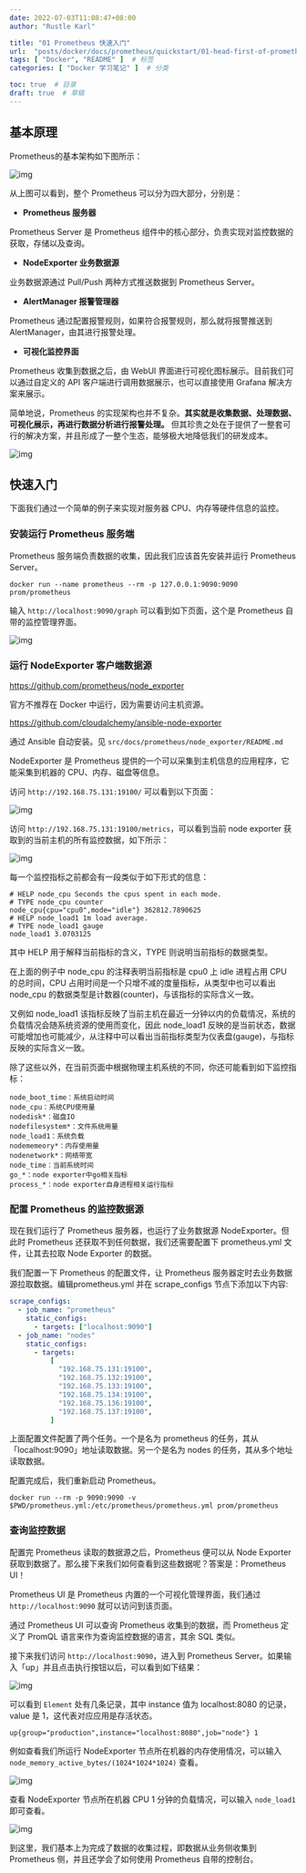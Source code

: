 ```yaml
---
date: 2022-07-03T11:08:47+08:00
author: "Rustle Karl"

title: "01 Prometheus 快速入门"
url:  "posts/docker/docs/prometheus/quickstart/01-head-first-of-prometheus"  # 永久链接
tags: [ "Docker", "README" ]  # 标签
categories: [ "Docker 学习笔记" ]  # 分类

toc: true  # 目录
draft: true  # 草稿
---
```


## 基本原理

Prometheus的基本架构如下图所示：

![img](http://dd-static.jd.com/ddimg/jfs/t1/180580/37/26363/41345/62c108b1Ebeac3290/50c13d0661d42a1a.jpg)

从上图可以看到，整个 Prometheus 可以分为四大部分，分别是：

- **Prometheus 服务器**

Prometheus Server 是 Prometheus 组件中的核心部分，负责实现对监控数据的获取，存储以及查询。

- **NodeExporter 业务数据源**

业务数据源通过 Pull/Push 两种方式推送数据到 Prometheus Server。

- **AlertManager 报警管理器**

Prometheus 通过配置报警规则，如果符合报警规则，那么就将报警推送到 AlertManager，由其进行报警处理。

- **可视化监控界面**

Prometheus 收集到数据之后，由 WebUI 界面进行可视化图标展示。目前我们可以通过自定义的 API 客户端进行调用数据展示，也可以直接使用 Grafana 解决方案来展示。

简单地说，Prometheus 的实现架构也并不复杂。**其实就是收集数据、处理数据、可视化展示，再进行数据分析进行报警处理。** 但其珍贵之处在于提供了一整套可行的解决方案，并且形成了一整个生态，能够极大地降低我们的研发成本。

![img](http://dd-static.jd.com/ddimg/jfs/t1/60786/16/19286/11138/62c108b1E53b66285/6951168be0feb0b9.jpg)

## 快速入门

下面我们通过一个简单的例子来实现对服务器 CPU、内存等硬件信息的监控。

### 安装运行 Prometheus 服务端

Prometheus 服务端负责数据的收集，因此我们应该首先安装并运行 Prometheus Server。

```
docker run --name prometheus --rm -p 127.0.0.1:9090:9090 prom/prometheus
```

输入 `http://localhost:9090/graph` 可以看到如下页面，这个是 Prometheus 自带的监控管理界面。

![img](http://dd-static.jd.com/ddimg/jfs/t1/215088/11/20828/20893/62c108b1E31d97687/5eadfeb388acd626.jpg)

### 运行 NodeExporter 客户端数据源

https://github.com/prometheus/node_exporter

官方不推荐在 Docker 中运行，因为需要访问主机资源。

https://github.com/cloudalchemy/ansible-node-exporter

通过 Ansible 自动安装。见 `src/docs/prometheus/node_exporter/README.md`

NodeExporter 是 Prometheus 提供的一个可以采集到主机信息的应用程序，它能采集到机器的 CPU、内存、磁盘等信息。

访问 `http://192.168.75.131:19100/` 可以看到以下页面：

![img](http://dd-static.jd.com/ddimg/jfs/t1/66955/32/19818/7833/62c108b2E4666dffd/f2a701165663a485.jpg)

访问 `http://192.168.75.131:19100/metrics`，可以看到当前 node exporter 获取到的当前主机的所有监控数据，如下所示：

![img](http://dd-static.jd.com/ddimg/jfs/t1/73165/21/20119/78633/62c108b2E79d72a38/442bd82823dd4044.jpg)

每一个监控指标之前都会有一段类似于如下形式的信息：

```
# HELP node_cpu Seconds the cpus spent in each mode.
# TYPE node_cpu counter
node_cpu{cpu="cpu0",mode="idle"} 362812.7890625
# HELP node_load1 1m load average.
# TYPE node_load1 gauge
node_load1 3.0703125
```

其中 HELP 用于解释当前指标的含义，TYPE 则说明当前指标的数据类型。

在上面的例子中 node_cpu 的注释表明当前指标是 cpu0 上 idle 进程占用 CPU 的总时间，CPU 占用时间是一个只增不减的度量指标，从类型中也可以看出 node_cpu 的数据类型是计数器(counter)，与该指标的实际含义一致。

又例如 node_load1 该指标反映了当前主机在最近一分钟以内的负载情况，系统的负载情况会随系统资源的使用而变化，因此 node_load1 反映的是当前状态，数据可能增加也可能减少，从注释中可以看出当前指标类型为仪表盘(gauge)，与指标反映的实际含义一致。

除了这些以外，在当前页面中根据物理主机系统的不同，你还可能看到如下监控指标：

```
node_boot_time：系统启动时间
node_cpu：系统CPU使用量
nodedisk*：磁盘IO
nodefilesystem*：文件系统用量
node_load1：系统负载
nodememeory*：内存使用量
nodenetwork*：网络带宽
node_time：当前系统时间
go_*：node exporter中go相关指标
process_*：node exporter自身进程相关运行指标
```

### 配置 Prometheus 的监控数据源

现在我们运行了 Prometheus 服务器，也运行了业务数据源 NodeExporter。但此时 Prometheus 还获取不到任何数据，我们还需要配置下 prometheus.yml 文件，让其去拉取 Node Exporter 的数据。

我们配置一下 Prometheus 的配置文件，让 Prometheus 服务器定时去业务数据源拉取数据。编辑prometheus.yml 并在 scrape_configs 节点下添加以下内容:

```yaml
scrape_configs:
  - job_name: "prometheus"
    static_configs:
      - targets: ["localhost:9090"]
  - job_name: "nodes"
    static_configs:
      - targets:
          [
            "192.168.75.131:19100",
            "192.168.75.132:19100",
            "192.168.75.133:19100",
            "192.168.75.134:19100",
            "192.168.75.136:19100",
            "192.168.75.137:19100",
          ]
```

上面配置文件配置了两个任务。一个是名为 prometheus 的任务，其从「localhost:9090」地址读取数据。另一个是名为 nodes 的任务，其从多个地址读取数据。

配置完成后，我们重新启动 Prometheus。

```
docker run --rm -p 9090:9090 -v $PWD/prometheus.yml:/etc/prometheus/prometheus.yml prom/prometheus
```

### 查询监控数据

配置完 Prometheus 读取的数据源之后，Prometheus 便可以从 Node Exporter 获取到数据了。那么接下来我们如何查看到这些数据呢？答案是：Prometheus UI！

Prometheus UI 是 Prometheus 内置的一个可视化管理界面，我们通过 `http://localhost:9090` 就可以访问到该页面。

通过 Prometheus UI 可以查询 Prometheus 收集到的数据，而 Prometheus 定义了 PromQL 语言来作为查询监控数据的语言，其余 SQL 类似。

接下来我们访问 `http://localhost:9090`，进入到 Prometheus Server。如果输入「up」并且点击执行按钮以后，可以看到如下结果：

![img](http://dd-static.jd.com/ddimg/jfs/t1/221974/25/17310/31770/62c108b1E1958bf0b/e20617c9ff396496.jpg)

可以看到 `Element` 处有几条记录，其中 instance 值为 localhost:8080 的记录，value 是 1，这代表对应应用是存活状态。

```
up{group="production",instance="localhost:8080",job="node"}	1
```

例如查看我们所运行 NodeExporter 节点所在机器的内存使用情况，可以输入 `node_memory_active_bytes/(1024*1024*1024)` 查看。

![img](http://dd-static.jd.com/ddimg/jfs/t1/23619/12/17489/56746/62c108b1E10a73591/209697bc6186db0b.jpg)

查看 NodeExporter 节点所在机器 CPU 1 分钟的负载情况，可以输入 `node_load1` 即可查看。

![img](http://dd-static.jd.com/ddimg/jfs/t1/196717/13/26980/51058/62c108b1Ec7c4dc6d/7d54e916ae631d28.jpg)

到这里，我们基本上为完成了数据的收集过程，即数据从业务侧收集到 Prometheus 侧，并且还学会了如何使用 Prometheus 自带的控制台。
